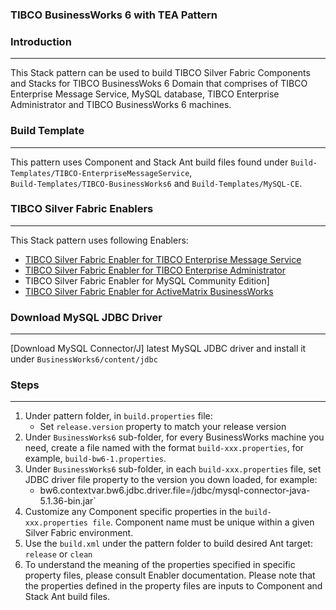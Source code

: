 ### TIBCO BusinessWorks 6 with TEA Pattern

### Introduction
--------------------------------------
This Stack pattern can be used to build TIBCO Silver Fabric Components and Stacks for TIBCO BusinessWoks 6 Domain that comprises of 
TIBCO Enterprise Message Service, MySQL database, TIBCO Enterprise Administrator and TIBCO BusinessWorks 6 machines.

### Build Template
--------------------------

This pattern uses Component and Stack Ant build files found under  `Build-Templates/TIBCO-EnterpriseMessageService`,  
`Build-Templates/TIBCO-BusinessWorks6` and `Build-Templates/MySQL-CE`.

### TIBCO Silver Fabric Enablers
-------------------------------------------------

This Stack pattern uses following Enablers:

 * [TIBCO Silver Fabric Enabler for TIBCO Enterprise Message Service]
 * [TIBCO Silver Fabric Enabler for TIBCO Enterprise Administrator]
 * TIBCO Silver Fabric Enabler for MySQL Community Edition] 
 * [TIBCO Silver Fabric Enabler for ActiveMatrix BusinessWorks]

### Download MySQL JDBC Driver
--------------------------------------------
[Download MySQL Connector/J] latest MySQL JDBC driver and install it under `BusinessWorks6/content/jdbc`

### Steps
--------------------------------------
1. Under pattern folder, in  `build.properties` file:
	* Set `release.version` property to match your release version
2. Under `BusinessWorks6`  sub-folder, for every BusinessWorks  machine you need, create a file named with the format `build-xxx.properties`, for example, `build-bw6-1.properties`. 
3. Under `BusinessWorks6`  sub-folder, in each `build-xxx.properties` file, set JDBC driver file property to the version you down loaded, for example:
	* bw6.contextvar.bw6.jdbc.driver.file=/jdbc/mysql-connector-java-5.1.36-bin.jar`
4. Customize any Component specific properties in the `build-xxx.properties file`. Component name  must be unique within a given Silver Fabric environment.
5. Use the `build.xml` under the pattern folder to build desired Ant target: `release` or `clean`
6. To understand the meaning of the properties specified in specific property files, please consult Enabler documentation. 
Please note that the properties defined in the  property files are inputs to Component and Stack Ant build files.

[TIBCO Silver Fabric Enabler for TIBCO Enterprise Administrator]: <https://docs.tibco.com/pub/sfte/1.0.0/doc/pdf/TIB_sfte_1.0_users_guide.pdf>
[TIBCO Silver Fabric Enabler for TIBCO Enterprise Message Service]: <https://docs.tibco.com/products/tibco-silver-fabric-enabler-for-tibco-enterprise-message-service-2-1-0>
[TIBCO Silver Fabric Enabler for ActiveMatrix BusinessWorks]: <https://docs.tibco.com/products/tibco-silver-fabric-enabler-for-activematrix-businessworks-3-1-0>
[TIBCO Silver Fabric Enabler for MySql Community Edition]: <https://github.com/fabrician/mysql-ce-enabler>
[TIBCO Silver Fabric Developer's Guide]:<https://docs.tibco.com/pub/silver_fabric/5.7.1/doc/pdf/TIB_silver_fabric_5.7.1_developers_guide.pdf>